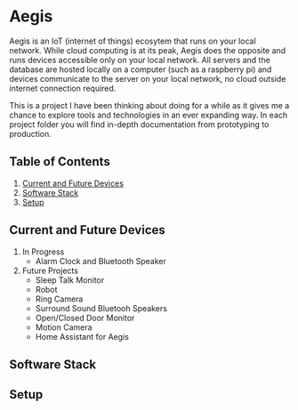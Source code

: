 # Aegis
Aegis is an IoT (internet of things) ecosytem that runs on your local network. While cloud computing is at its peak, Aegis does the opposite and runs devices accessible only on your local network. All servers and the database are hosted locally on a computer (such as a raspberry pi) and devices communicate to the server on your local network, no cloud outside internet connection required.

This is a project I have been thinking about doing for a while as it gives me a chance to explore tools and technologies in an ever expanding way. In each project folder you will find in-depth documentation from prototyping to production.

## Table of Contents
1. [Current and Future Devices](#current-and-future-devices)
2. [Software Stack](#software-stack)
3. [Setup](#setup)

## Current and Future Devices
1. In Progress
    - Alarm Clock and Bluetooth Speaker
2. Future Projects
    - Sleep Talk Monitor
    - Robot
    - Ring Camera
    - Surround Sound Bluetooh Speakers
    - Open/Closed Door Monitor
    - Motion Camera
    - Home Assistant for Aegis

## Software Stack


## Setup

